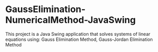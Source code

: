 # GaussElimination-NumericalMethod-JavaSwing
This project is a Java Swing application that solves systems of linear equations using: Gauss Elimination Method, Gauss-Jordan Elimination Method 
